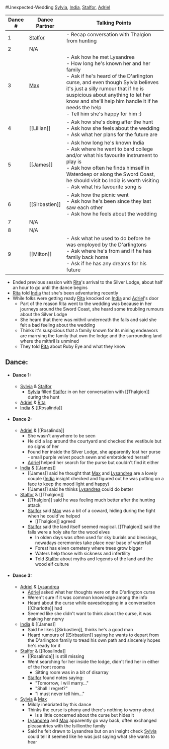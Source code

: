 #Unexpected-Wedding 
[Sylvia](PCs/Past/Sylvia.md), [India](PCs/Current/India.md), [Stalfor](PCs/Current/Stalfor.md), [Adriel](PCs/Current/Adriel.md)

|Dance #|Dance Partner|Talking Points|
|---|---|---|
|1|[Stalfor](PCs/Current/Stalfor.md)|- Recap conversation with Thalgion from hunting|
|2|N/A||
|3|[Max](NPCs/Deceased/Max.md)|- Ask how he met Lysandrea <br> - How long he's known her and her family <br> - Ask if he's heard of the D'arlington curse, and even though Sylvia believes it's just a silly rumour that if he is suspicious about anything to let her know and she'll help him handle it if he needs the help <br> - Tell him she's happy for him :)|
|4|[[Lillian]]|- Ask how she's doing after the hunt <br> - Ask how she feels about the wedding <br> - Ask what her plans for the future are|
|5|[[James]]|- Ask how long he's known India <br> - Ask where he went to bard college and/or what his favourite instrument to play is <br> - Ask how often he finds himself in Waterdeep or along the Sword Coast, he should visit bc India is worth visiting <br> - Ask what his favourite song is|
|6|[[Sirbastien]]|- Ask how the picnic went <br> - Ask how he's been since they last saw each other <br> - Ask how he feels about the wedding|
|7|N/A||
|8|N/A||
|9|[[Milton]]|- Ask what he used to do before he was employed by the D'arlingtons <br> - Ask where he's from and if he has family back home <br> - Ask if he has any dreams for his future|

- Ended previous session with [Rita](NPCs/Living/Rita.md)'s arrival to the Silver Lodge, about half an hour to go until the dance begins
- [Rita](NPCs/Living/Rita.md) told [India](PCs/Current/India.md) that she's been adventuring recently
- While folks were getting ready [Rita](NPCs/Living/Rita.md) knocked on [India](PCs/Current/India.md) and [Adriel](PCs/Current/Adriel.md)'s door
	- Part of the reason Rita went to the wedding was because in her journeys around the Sword Coast, she heard some troubling rumours about the Silver Lodge
	- She heard that there was mithril underneath the falls and said she felt a bad feeling about the wedding
	- Thinks it's suspicious that a family known for its mining endeavors are marrying the family that own the lodge and the surrounding land where the mithril is unmined
	- They told [Rita](NPCs/Living/Rita.md) about Ruby Eye and what they know

## Dance:
- #### Dance 1:
	- [Sylvia](PCs/Past/Sylvia.md) & [Stalfor](PCs/Current/Stalfor.md)
		- [Sylvia](PCs/Past/Sylvia.md) filled [Stalfor](PCs/Current/Stalfor.md) in on her conversation with [[Thalgion]] during the hunt
	- [Adriel](PCs/Current/Adriel.md) & [Rita](NPCs/Living/Rita.md)
	- [India](PCs/Current/India.md) & [[Rosalinda]]
- #### Dance 2:
	- [Adriel](PCs/Current/Adriel.md) & [[Rosalinda]]
		- She wasn't anywhere to be seen
		- He did a lap around the courtyard and checked the vestibule but no signs of her
		- Found her inside the Silver Lodge, she apparently lost her purse - small purple velvet pouch sewn and embroidered herself
		- [Adriel](PCs/Current/Adriel.md) helped her search for the purse but couldn't find it either
	- [India](PCs/Current/India.md) & [[James]]
		- [[James]] said he thought that [Max](NPCs/Deceased/Max.md) and [Lysandrea](NPCs/Living/Lysandrea.md) are a lovely couple ([India](PCs/Current/India.md) insight checked and figured out he was putting on a face to keep the mood light and happy)
		- [[James]] said he thinks [Lysandrea](NPCs/Living/Lysandrea.md) could do better
	- [Stalfor](PCs/Current/Stalfor.md) & [[Thalgion]]
		- [[Thalgion]] said he was feeling much better after the hunting attack
		- [Stalfor](PCs/Current/Stalfor.md) said [Max](NPCs/Deceased/Max.md) was a bit of a coward, hiding during the fight when he could've helped 
			- [[Thalgion]] agreed
		- [Stalfor](PCs/Current/Stalfor.md) said the land itself seemed magical. [[Thalgion]] said the falls were a holy site for the wood elves
			- In olden days was often used for sky burials and blessings, nowadays ceremonies take place near base of waterfall
			- Forest has elven cemetery where trees grow bigger
			- Waters help those with sickness and infertility
			- Told [Stalfor](PCs/Current/Stalfor.md) about myths and legends of the land and the wood elf culture
- #### Dance 3:
	- [Adriel](PCs/Current/Adriel.md) & [Lysandrea](NPCs/Living/Lysandrea.md)
		- [Adriel](PCs/Current/Adriel.md) asked what her thoughts were on the D'arlington curse
		- Weren't sure if it was common knowledge among the info
		- Heard about the curse while eavesdropping in a conversation [[Charlotte]] had
		- Seemed like she didn't want to think about the curse, it was making her nervy
	- [India](PCs/Current/India.md) & [[James]]
		- Said he likes [[Sirbastien]], thinks he's a good man
		- Heard rumours of [[Sirbastien]] saying he wants to depart from the D'arlington family to tread his own path and sincerely hopes he's ready for it
	- [Stalfor](PCs/Current/Stalfor.md) & [[Rosalinda]]
		- [[Rosalinda]] is still missing
		- Went searching for her inside the lodge, didn't find her in either of the front rooms
			- Sitting room was in a bit of disarray
		- [Stalfor](PCs/Current/Stalfor.md) found notes saying:
			- "Tomorrow, I will marry..."
			- "Shall I regret?"
			- "I must never tell him..."
	- [Sylvia](PCs/Past/Sylvia.md) & [Max](NPCs/Deceased/Max.md)
		- Mildly inebriated by this dance
		- Thinks the curse is phony and there's nothing to worry about
			- Is a little concerned about the curse but hides it
		- [Lysandrea](NPCs/Living/Lysandrea.md) and [Max](NPCs/Deceased/Max.md) apparently go way back, often exchanged pleasantries with the Isillionthe family
		- Said he felt drawn to Lysandrea but on an insight check [Sylvia](PCs/Past/Sylvia.md) could tell it seemed like he was just saying what she wants to hear